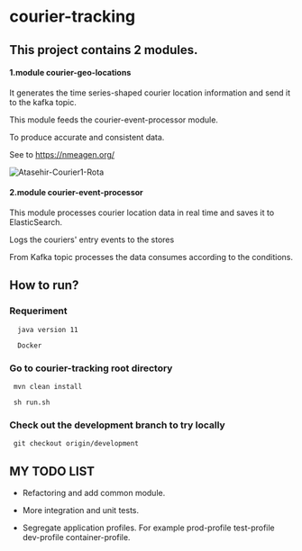 # courier-tracking

## This project contains 2 modules.

  #### 1.module courier-geo-locations
  
  It generates the time series-shaped courier location information and send it to the kafka topic.
  
  This module feeds the courier-event-processor module.
  
  To produce accurate and consistent data.
  
  See to https://nmeagen.org/
  
  ![Atasehir-Courier1-Rota](https://user-images.githubusercontent.com/17534654/76303031-1698fa80-62d2-11ea-86a3-b152d561b686.png)

  
  #### 2.module courier-event-processor
  
  This module processes courier location data in real time and saves it to ElasticSearch.
  
  Logs the couriers' entry events to the  stores
  
  From Kafka topic  processes the data consumes according to the conditions.
  
## How to run?
  ### Requeriment
      
      java version 11
      
      Docker
      
  ### Go to courier-tracking root directory
  
     mvn clean install
     
     sh run.sh
     
 ### Check out the development branch to try locally
 
     git checkout origin/development
     
## MY TODO LIST 
  - Refactoring and add common module.
  
  - More integration and unit tests.
  
  - Segregate application profiles. For example prod-profile test-profile dev-profile container-profile.
  
  
  
    
      

  
